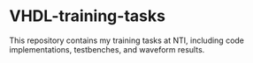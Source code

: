 # VHDL-training-tasks
This repository contains my training tasks at NTI, including code implementations, testbenches, and waveform results.  
